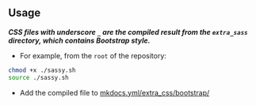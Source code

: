 ## Usage

***CSS files with underscore `_` are the compiled result from the `extra_sass` directory, which contains Bootstrap style.***
- For example, from the `root` of the repository:
```bash
chmod +x ./sassy.sh
source ./sassy.sh
```
- Add the compiled file to [mkdocs.yml/extra_css/bootstrap/](./bootstrap/)